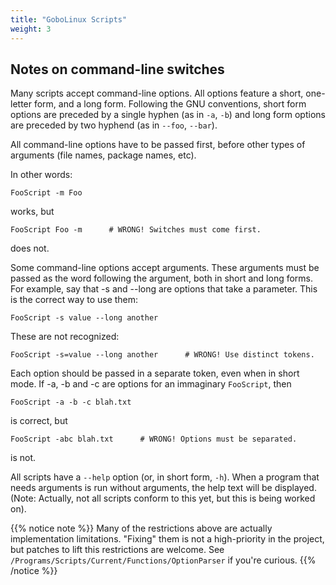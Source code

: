 ```yaml
---
title: "GoboLinux Scripts"
weight: 3
---
```


## Notes on command-line switches

Many scripts accept command-line options. All options feature a short,
one-letter form, and a long form. Following the GNU conventions, short form
options are preceded by a single hyphen (as in `-a`, `-b`) and long form options
are preceded by two hyphend (as in `--foo`, `--bar`).

All command-line options have to be passed first, before other types of
arguments (file names, package names, etc).

In other words:

```fish
FooScript -m Foo
```

works, but

```fish
FooScript Foo -m      # WRONG! Switches must come first.
```

does not.

Some command-line options accept arguments. These arguments must be passed
as the word following the argument, both in short and long forms. For
example, say that -s and --long are options that take a parameter. This is
the correct way to use them:

```fish
FooScript -s value --long another
```

These are not recognized:

```fish
FooScript -s=value --long another      # WRONG! Use distinct tokens.
```

Each option should be passed in a separate token, even when in short mode.
If -a, -b and -c are options for an immaginary `FooScript`, then

```fish
FooScript -a -b -c blah.txt
```

is correct, but

```fish
FooScript -abc blah.txt      # WRONG! Options must be separated.
```

is not.

All scripts have a `--help` option (or, in short form, `-h`). When a program
that needs arguments is run without arguments, the help text will be
displayed. (Note: Actually, not all scripts conform to this yet, but this is
being worked on).

{{% notice note %}} Many of the restrictions above are actually
implementation limitations. "Fixing" them is not a high-priority in the project,
but patches to lift this restrictions are welcome. See
`/Programs/Scripts/Current/Functions/OptionParser` if you're curious.
{{% /notice %}}
